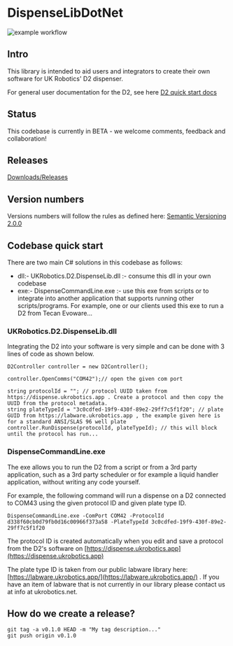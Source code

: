 # DispenseLibDotNet

![example workflow](https://github.com/ukrobotics/DispenseLibDotNet/actions/workflows/ci.yml/badge.svg)


## Intro
This library is intended to aid users and integrators to create their own software for UK Robotics' D2 dispenser.

For general user documentation for the D2, see here [D2 quick start docs](https://ukrobotics.tech/docs/d2dispenser/d2-quick-start/)

## Status
This codebase is currently in BETA - we welcome comments, feedback and collaboration!

## Releases
[Downloads/Releases](https://github.com/ukrobotics/DispenseLibDotNet/releases)

## Version numbers
Versions numbers will follow the rules as defined here:
[Semantic Versioning 2.0.0](https://semver.org/)


## Codebase quick start
There are two main C# solutions in this codebase as follows:
- dll:-  UKRobotics.D2.DispenseLib.dll :- consume this dll in your own codebase
- exe:-  DispenseCommandLine.exe :- use this exe from scripts or to integrate into another application that supports running other scripts/programs. For example, one or our clients used this exe to run a D2 from Tecan Evoware...


### UKRobotics.D2.DispenseLib.dll
Integrating the D2 into your software is very simple and can be done with 3 lines of code as shown below.

~~~
D2Controller controller = new D2Controller();

controller.OpenComms("COM42");// open the given com port

string protocolId = ""; // protocol UUID taken from https://dispense.ukrobotics.app . Create a protocol and then copy the UUID from the protocol metadata.
string plateTypeId = "3c0cdfed-19f9-430f-89e2-29ff7c5f1f20"; // plate GUID from https://labware.ukrobotics.app , the example given here is for a standard ANSI/SLAS 96 well plate
controller.RunDispense(protocolId, plateTypeId); // this will block until the protocol has run...
~~~

### DispenseCommandLine.exe
The exe allows you to run the D2 from a script or from a 3rd party application, such as a 3rd party scheduler or for example a liquid handler application, without writing any code yourself.

For example, the following command will run a dispense on a D2 connected to COM43 using the given protocol ID and given plate type ID.
~~~
DispenseCommandLine.exe -ComPort COM42 -ProtocolId d338f60cb0d79fb0d16c00966f373a58 -PlateTypeId 3c0cdfed-19f9-430f-89e2-29ff7c5f1f20
~~~

The protocol ID is created automatically when you edit and save a protocol from the D2's software on [https://dispense.ukrobotics.app](https://dispense.ukrobotics.app)

The plate type ID is taken from our public labware library here: [https://labware.ukrobotics.app/](https://labware.ukrobotics.app/) . If you have an item of labware that is not currently in our library please contact us at info at ukrobotics.net.



## How do we create a release?
~~~
git tag -a v0.1.0 HEAD -m "My tag description..."
git push origin v0.1.0
~~~







